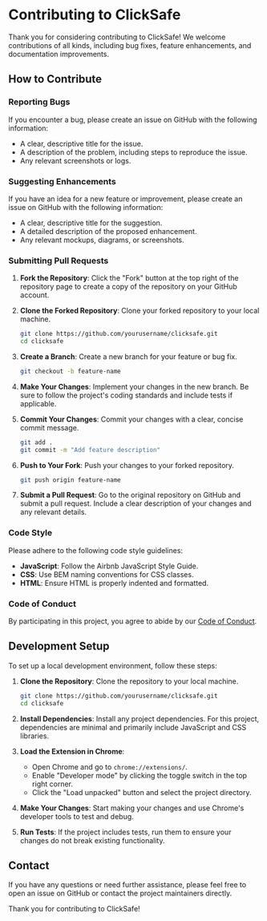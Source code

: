 # Contributing to ClickSafe

Thank you for considering contributing to ClickSafe! We welcome contributions of all kinds, including bug fixes, feature enhancements, and documentation improvements.

## How to Contribute

### Reporting Bugs

If you encounter a bug, please create an issue on GitHub with the following information:

- A clear, descriptive title for the issue.
- A description of the problem, including steps to reproduce the issue.
- Any relevant screenshots or logs.

### Suggesting Enhancements

If you have an idea for a new feature or improvement, please create an issue on GitHub with the following information:

- A clear, descriptive title for the suggestion.
- A detailed description of the proposed enhancement.
- Any relevant mockups, diagrams, or screenshots.

### Submitting Pull Requests

1. **Fork the Repository**: Click the "Fork" button at the top right of the repository page to create a copy of the repository on your GitHub account.

2. **Clone the Forked Repository**: Clone your forked repository to your local machine.
    ```sh
    git clone https://github.com/yourusername/clicksafe.git
    cd clicksafe
    ```

3. **Create a Branch**: Create a new branch for your feature or bug fix.
    ```sh
    git checkout -b feature-name
    ```

4. **Make Your Changes**: Implement your changes in the new branch. Be sure to follow the project's coding standards and include tests if applicable.

5. **Commit Your Changes**: Commit your changes with a clear, concise commit message.
    ```sh
    git add .
    git commit -m "Add feature description"
    ```

6. **Push to Your Fork**: Push your changes to your forked repository.
    ```sh
    git push origin feature-name
    ```

7. **Submit a Pull Request**: Go to the original repository on GitHub and submit a pull request. Include a clear description of your changes and any relevant details.

### Code Style

Please adhere to the following code style guidelines:

- **JavaScript**: Follow the Airbnb JavaScript Style Guide.
- **CSS**: Use BEM naming conventions for CSS classes.
- **HTML**: Ensure HTML is properly indented and formatted.

### Code of Conduct

By participating in this project, you agree to abide by our [Code of Conduct](CODE_OF_CONDUCT.md).

## Development Setup

To set up a local development environment, follow these steps:

1. **Clone the Repository**: Clone the repository to your local machine.
    ```sh
    git clone https://github.com/yourusername/clicksafe.git
    cd clicksafe
    ```

2. **Install Dependencies**: Install any project dependencies. For this project, dependencies are minimal and primarily include JavaScript and CSS libraries.

3. **Load the Extension in Chrome**:
    - Open Chrome and go to `chrome://extensions/`.
    - Enable "Developer mode" by clicking the toggle switch in the top right corner.
    - Click the "Load unpacked" button and select the project directory.

4. **Make Your Changes**: Start making your changes and use Chrome's developer tools to test and debug.

5. **Run Tests**: If the project includes tests, run them to ensure your changes do not break existing functionality.

## Contact

If you have any questions or need further assistance, please feel free to open an issue on GitHub or contact the project maintainers directly.

Thank you for contributing to ClickSafe!
